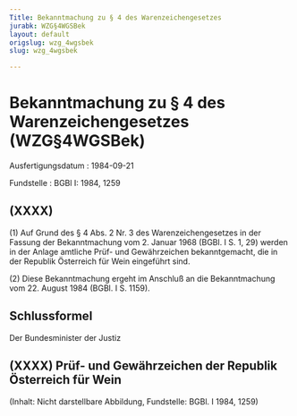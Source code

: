 ```yaml
---
Title: Bekanntmachung zu § 4 des Warenzeichengesetzes
jurabk: WZG§4WGSBek
layout: default
origslug: wzg_4wgsbek
slug: wzg_4wgsbek

---
```


# Bekanntmachung zu § 4 des Warenzeichengesetzes (WZG§4WGSBek)

Ausfertigungsdatum
:   1984-09-21

Fundstelle
:   BGBl I: 1984, 1259



## (XXXX)

(1) Auf Grund des § 4 Abs. 2 Nr. 3 des Warenzeichengesetzes in der Fassung der Bekanntmachung vom 2. Januar 1968 (BGBl. I S. 1, 29) werden in der Anlage amtliche Prüf- und Gewährzeichen bekanntgemacht, die in der Republik Österreich für Wein eingeführt sind.

(2) Diese Bekanntmachung ergeht im Anschluß an die Bekanntmachung vom 22. August 1984 (BGBl. I S. 1159).


## Schlussformel

Der Bundesminister der Justiz


## (XXXX) Prüf- und Gewährzeichen der Republik Österreich für Wein

(Inhalt: Nicht darstellbare Abbildung,
Fundstelle: BGBl. I 1984, 1259)

